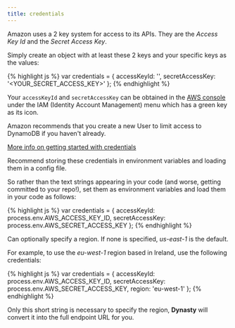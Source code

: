 ```yaml
---
title: credentials
---
```


Amazon uses a 2 key system for access to its APIs. They are the *Access Key Id* and
the *Secret Access Key*.

Simply create an object with at least these 2 keys and your specific keys as the
values:

{% highlight js %}
var credentials = {
    accessKeyId: '<YOUR ACCESS_KEY_ID>',
    secretAccessKey: '<YOUR_SECRET_ACCESS_KEY>'
};
{% endhighlight %}

Your `accessKeyId` and `secretAccessKey` can be obtained in the
[AWS console][AWS] under the IAM (Identity Account Management) menu which has
a green key as its icon.

Amazon recommends that you create a new User to limit access to DynamoDB
if you haven't already.

[More info on getting started with credentials][GettingStarted]

Recommend storing these credentials in environment variables and loading them
in a config file.

So rather than the text strings appearing in your code (and worse, getting
committed to your repo!), set them as environment variables and load them
in your code as follows:

{% highlight js %}
var credentials = {
    accessKeyId: process.env.AWS_ACCESS_KEY_ID,
    secretAccessKey: process.env.AWS_SECRET_ACCESS_KEY
};
{% endhighlight %}

Can optionally specify a region. If none is specified, *us-east-1* is the default.

For example, to use the *eu-west-1* region based in Ireland, use the following
credentials:

{% highlight js %}
var credentials = {
    accessKeyId: process.env.AWS_ACCESS_KEY_ID,
    secretAccessKey: process.env.AWS_SECRET_ACCESS_KEY,
    region: 'eu-west-1'
};
{% endhighlight %}

Only this short string is necessary to specify the region, **Dynasty** will convert
it into the full endpoint URL for you.

[AWS]: https://console.aws.amazon.com/iam/home?#users
[GettingStarted]: http://docs.aws.amazon.com/IAM/latest/UserGuide/IAMGettingStarted.html
